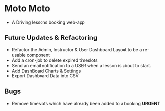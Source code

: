 # Moto Moto

- A Driving lessons booking web-app

## Future Updates & Refactoring

- Refactor the Admin, Instructor & User Dashboard Layout to be a re-usable component
- Add a cron-job to delete expired timeslots
- Send an email notification to a USER when a lesson is about to start.
- Add DashBoard Charts & Settings
- Export Dashboard Data into CSV

## Bugs

- Remove timeslots which have already been added to a booking **URGENT**
